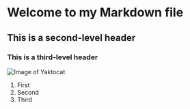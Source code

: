 # Welcome to my Markdown file

## This is a second-level header

### This is a third-level header

![Image of Yaktocat](https://octodex.github.com/images/yaktocat.png)


1. First
2. Second
3. Third


